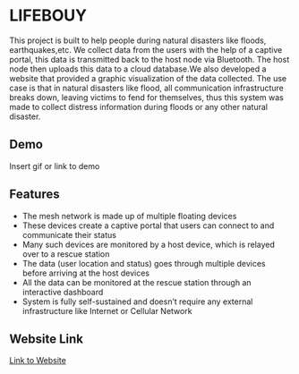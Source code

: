 # LIFEBOUY

This project is built to help people during natural disasters like floods, earthquakes,etc. We collect data from the users with the help of a captive portal, this data is transmitted back to the host node via Bluetooth. The host node then uploads this data to a cloud database.We also developed a website that provided a graphic visualization of the data collected. The use case is that in natural disasters like flood, all communication infrastructure breaks down, leaving
victims to fend for themselves, thus this system was made to collect distress information during floods or any other natural disaster.


## Demo

Insert gif or link to demo


## Features

- The mesh network is made up of multiple floating devices
- These devices create a captive portal that users can connect to and communicate their status
- Many such devices are monitored by a host device, which is relayed over to a rescue station
- The data (user location and status) goes through multiple devices before arriving at the host devices
- All the data can be monitored at the rescue station through an interactive dashboard
- System is fully self-sustained and doesn’t require any external infrastructure like Internet or Cellular Network




## Website Link
[Link to Website](https://lifebouy-av6dg9r41-aswarthm.vercel.app/)
